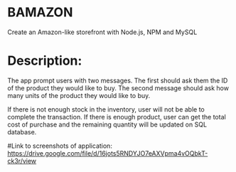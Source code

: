 # BAMAZON

Create an Amazon-like storefront with Node.js, NPM  and MySQL 

# Description:  

The app prompt users with two messages.
The first should ask them the ID of the product they would like to buy.
The second message should ask how many units of the product they would like to buy.

 If there is not enough stock in the inventory, user will not be able to complete the transaction.
 If there is enough product, user can get the total cost of purchase and the remaining quantity will be updated on SQL database.

#Link to screenshots of application:  https://drive.google.com/file/d/16jots5RNDYJO7eAXVpma4vOQbkT-ck3r/view